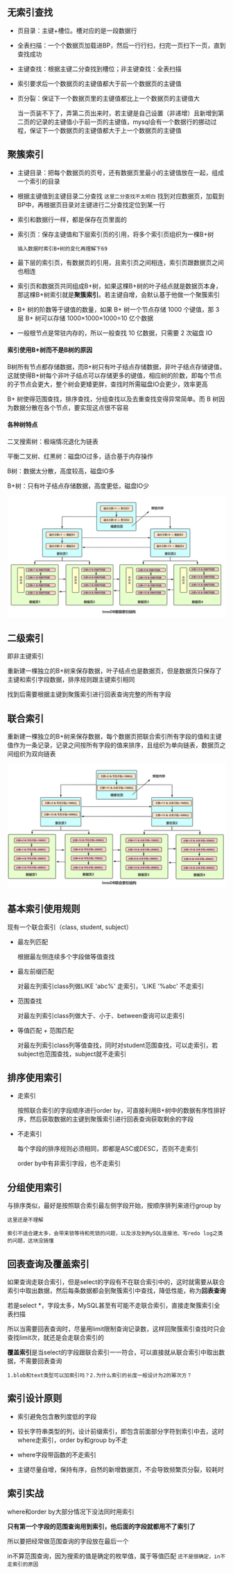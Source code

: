 ## 无索引查找

- 页目录：主键+槽位。槽对应的是一段数据行
- 全表扫描：一个个数据页加载进BP，然后一行行扫，扫完一页扫下一页，直到查找成功
- 主键查找：根据主键二分查找到槽位；非主键查找：全表扫描



- 索引要求后一个数据页的主键值都大于前一个数据页的主键值

- 页分裂：保证下一个数据页里的主键值都比上一个数据页的主键值大

  当一页装不下了，弄第二页出来时，若主键是自己设置（非递增）且新增到第二页的记录的主键值小于前一页的主键值，mysql会有一个数据行的挪动过程，保证下一个数据页的主键值都大于上一个数据页的主键值







## 聚簇索引

- 主键目录：把每个数据页的页号，还有数据页里最小的主键值放在一起，组成一个索引的目录

- 根据主键值到主键目录二分查找 `这里二分查找不太明白` 找到对应数据页，加载到BP中，再根据页目录对主键进行二分查找定位到某一行

- 索引和数据行一样，都是保存在页里面的

- 索引页：保存主键值和下层索引页的引用，将多个索引页组织为一棵B+树

  `插入数据时索引B+树的变化再理解下69`

- 最下层的索引页，有数据页的引用，且索引页之间相连，索引页跟数据页之间也相连

- 索引页和数据页共同组成B+树，如果这棵B+树的叶子结点就是数据页本身，那这棵B+树索引就是**聚簇索引**。若主键自增，会默认基于他做一个聚簇索引

- B+ 树的阶数等于键值的数量，如果 B+ 树一个节点存储 1000 个键值，那 3 层 B+ 树可以存储 1000×1000×1000=10 亿个数据

- 一般根节点是常驻内存的，所以一般查找 10 亿数据，只需要 2 次磁盘 IO

  

#### 索引使用B+树而不是B树的原因

B树所有节点都存储数据，而B+树只有叶子结点存储数据，非叶子结点存储键值，这就使得B+树每个非叶子结点可以存储更多的键值，相应树的阶数，即每个节点的子节点会更大，整个树会更矮更胖，查找时所需磁盘IO会更少，效率更高

B+ 树使得范围查找，排序查找，分组查找以及去重查找变得异常简单。而 B 树因为数据分散在各个节点，要实现这点很不容易



#### 各种树特点

二叉搜索树：极端情况退化为链表

平衡二叉树、红黑树：磁盘IO过多，适合基于内存操作

B树：数据太分散，高度较高，磁盘IO多

B+树：只有叶子结点存储数据，高度更低，磁盘IO少

![](.\pic\InnoDB聚簇索引结构.jpg)







## 二级索引

即非主键索引

重新建一棵独立的B+树来保存数据，叶子结点也是数据页，但是数据页只保存了主键和索引字段数据，排序规则跟主键索引相同

找到后需要根据主键到聚簇索引进行回表查询完整的所有字段







## 联合索引

重新建一棵独立的B+树来保存数据，每个数据页把联合索引所有字段的值和主键值作为一条记录，记录之间按所有字段的值来排序，且组织为单向链表，数据页之间组织为双向链表

![](.\pic\InnoDB联合索引结构.jpg)







## 基本索引使用规则

现有一个联合索引（class, student, subject）

- 最左列匹配

  根据最左侧连续多个字段做等值查找

- 最左前缀匹配

  对最左列索引class列做LIKE 'abc%' 走索引，'LIKE '%abc' 不走索引

- 范围查找

  对最左列索引class列做大于、小于、between查询可以走索引

- 等值匹配 + 范围匹配

  对最左列索引class列等值查找，同时对student范围查找，可以走索引，若subject也范围查找，subject就不走索引







## 排序使用索引

- 走索引

  按照联合索引的字段顺序进行order by，可直接利用B+树中的数据有序性排好序，然后获取数据的主键到聚簇索引进行回表查询获取剩余的字段

- 不走索引

  每个字段的排序规则必须相同，即都是ASC或DESC，否则不走索引

  order by中有非索引字段，也不走索引







## 分组使用索引

与排序类似，最好是按照联合索引最左侧字段开始，按顺序排列来进行group by

`这里还是不理解`

`索引不适合建太多，会带来锁等待和死锁的问题，以及涉及到MySQL连接池、写redo log之类的问题，这块没搞懂`







## 回表查询及覆盖索引

如果查询走联合索引，但是select的字段有不在联合索引中的，这时就需要从联合索引中取出数据，然后每条数据都会到聚簇索引中查找，降低性能，称为**回表查询**

若是select *，字段太多，MySQL甚至有可能不走联合索引，直接走聚簇索引全表扫描

所以当需要回表查询时，尽量用limit限制查询记录数，这样回聚簇索引查找时只会查找limit次，就还是会走联合索引的

**覆盖索引**是当select的字段跟联合索引一一符合，可以直接就从联合索引中取出数据，不需要回表查询

`1.blob和text类型可以加索引吗？2.为什么索引的长度一般设计为2的幂次方？`







## 索引设计原则

- 索引避免包含散列度低的字段
- 较长字符串类型的列，设计前缀索引，即包含前面部分字符到索引中去，这时where走索引，order by和group by不走

- where字段带函数的不走索引
- 主键尽量自增，保持有序，自然的新增数据页，不会导致频繁页分裂，较耗时







## 索引实战

where和order by大部分情况下没法同时用索引

**只有第一个字段的范围查询用到索引，他后面的字段就都用不了索引了**

所以要把经常做范围查询的字段放在最后一个

in不算范围查询，因为搜索的值是确定的枚举值，属于等值匹配 `还不是很确定，in不走索引的原因`